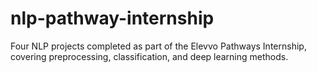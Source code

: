 # nlp-pathway-internship
Four NLP projects completed as part of the Elevvo Pathways Internship, covering preprocessing, classification, and deep learning methods.
